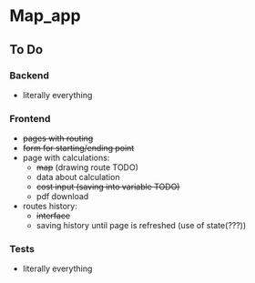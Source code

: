 # Map_app

## To Do
### Backend
- literally everything
### Frontend
- ~~pages with routing~~
- ~~form for starting/ending point~~
- page with calculations:
    - ~~map~~ (drawing route TODO)
    - data about calculation
    - ~~cost input (saving into variable TODO)~~
    - pdf download
- routes history:
    - ~~interface~~
    - saving history until page is refreshed (use of state(???))
### Tests
- literally everything